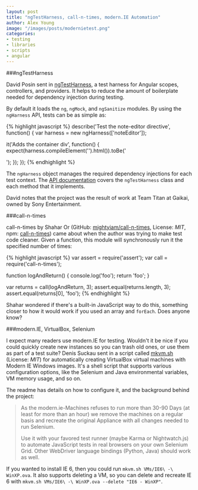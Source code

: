 ```yaml
---
layout: post
title: "ngTestHarness, call-n-times, modern.IE Automation"
author: Alex Young
image: "/images/posts/modernietest.png"
categories:
- testing
- libraries
- scripts
- angular
---
```


###ngTestHarness

David Posin sent in [ngTestHarness](http://randomjavascript.blogspot.co.uk/2015/01/ngtestharness-strap-in-with-this-new.html), a test harness for Angular scopes, controllers, and providers.  It helps to reduce the amount of boilerplate needed for dependency injection during testing.

By default it loads the `ng`, `ngMock`, and `ngSanitize` modules.  By using the `ngHarness` API, tests can be as simple as:

{% highlight javascript %}
describe('Test the note-editor directive', function() {
  var harness = new ngHarness(['noteEditor']);

  it('Adds the container div', function() {
    expect(harness.compileElement('<my-note></my-note>').html()).toBe('<div class="editor-container"></div>');
  });
});
{% endhighlight %}

The `ngHarness` object manages the required dependency injections for each test context.  The [API documentation](https://github.com/gaikai/ngTestHarness/blob/master/api.md) covers the `ngTestHarness` class and each method that it implements.

David notes that the project was the result of work at Team Titan at Gaikai, owned by Sony Entertainment.

###call-n-times

call-n-times by Shahar Or (GitHub: [mightyiam/call-n-times](https://github.com/mightyiam/call-n-times), License: _MIT_, npm: [call-n-times](https://www.npmjs.com/package/call-n-times)) came about when the author was trying to make test code cleaner.  Given a function, this module will synchronously run it the specified number of times:

{% highlight javascript %}
var assert = require('assert');
var call = require('call-n-times');

function logAndReturn() {
  console.log('foo');
  return 'foo';
}

var returns = call(logAndReturn, 3);
assert.equal(returns.length, 3);
assert.equal(returns[0], 'foo');
{% endhighlight %}

Shahar wondered if there's a built-in JavaScript way to do this, something closer to how it would work if you used an array and `forEach`.  Does anyone know?

###modern.IE, VirtualBox, Selenium

I expect many readers use modern.IE for testing.  Wouldn't it be nice if you could quickly create new instances so you can trash old ones, or use them as part of a test suite?  Denis Suckau sent in a script called [mkvm.sh](https://github.com/conceptsandtraining/modernie_selenium) (License: _MIT_) for automatically creating VirtualBox virtual machines with Modern IE Windows images.  It's a shell script that supports various configuration options, like the Selenium and Java environmental variables, VM memory usage, and so on.

The readme has details on how to configure it, and the background behind the project:

> As the modern.ie-Machines refuses to run more than 30-90 Days (at least for more than an hour) we remove the machines on a regular basis and recreate the original Appliance with all changes needed to run Selenium.
>
> Use it with your favored test runner (maybe Karma or Nightwatch.js) to automate JavaScript tests in real browsers on your own Selenium Grid. Other WebDriver language bindings (Python, Java) should work as well.

If you wanted to install IE 6, then you could run `mkvm.sh VMs/IE6\ -\ WinXP.ova`.  It also supports deleting a VM, so you can delete and recreate IE 6 with `mkvm.sh VMs/IE6\ -\ WinXP.ova --delete "IE6 - WinXP"`.

